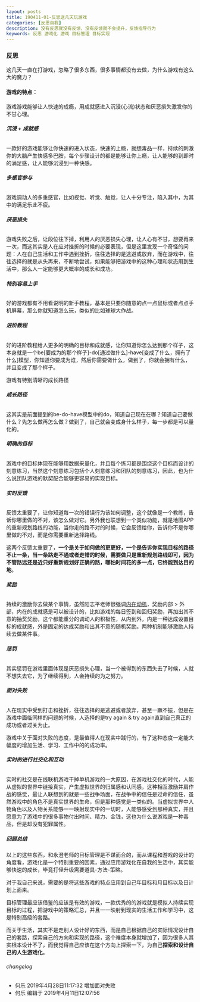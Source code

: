 ```yaml
---
layout: posts
title: 190411-01-反思这几天玩游戏
categories: [反思自我]
description: 没有反思就没有反馈，没有反馈就不会提升，反馈指导行为
keywords: 反思 游戏化 游戏 目标管理 目标实现
---
```

### 反思

这几天一直在打游戏，忽略了很多东西，很多事情都没有去做，为什么游戏有这么大的魔力？

#### **游戏的特点：**

游戏游戏能够让人快速的成瘾，用成就感进入沉浸(心流)状态和厌恶损失激发你的不甘心理。

######  **沉浸 + 成就感**

一款好的游戏能够让你快速的进入状态，快速的上瘾，就想毒品一样，持续的刺激你的大脑产生快感多巴胺，每个步骤设计的都是能够让你上瘾，让人能够的到即时的满足感，让人能够沉浸到一种快感。

######  **多感官参与**

游戏调动人的多重感官，比如视觉、听觉、触觉，让人十分专注，陷入其中，为其中的满足乐此不疲。

######  **厌恶损失**

游戏失败之后，让段位往下掉，利用人的厌恶损失心理，让人心有不甘，想要再来一次，而这其实是人在应对挫折的时候的必要表现，但是这里发现一个奇怪的问题：人在自己生活和工作中遇到挫折，往往选择的是逃避或放弃，而在游戏中，往往选择的就是从头再来，不断地尝试，如果能够把游戏中的这种心理和状态用到生活中，那么人一定能够更大概率的成长和成功。

###### **特别容易上手**

好的游戏都有不用看说明的新手教程，基本是只要你随意的点一点鼠标或者点点手机屏幕，那么你就知道怎么玩，类似的比如球球大作战。

###### **进阶教程**

好的进阶教程给人更多的明确的目标和成就感，让你知道你怎么达到那个样子，这本身就是一个be[要成为的那个样子]-do[通过做什么]-have[变成了什么，拥有了什么]模型，你知道你要成为谁，然后你需要做什么，做到了，你就会拥有什么，并且变成了那个样子。

游戏有特别清晰的成长路径

###### **成长路径**

这其实是前面提到的be-do-have模型中的do，知道自己现在在哪？知道自己要做什么？先怎么做再怎么做？做到了，自己就会变成身什么样子，每一步都是可以量化的。

###### **明确的目标**

游戏中的目标体现在能够用数据来量化，并且每个练习都是围绕这个目标而设计的刻意练习，当然这个刻意练习包括个人刻意练习和团队的刻意练习，因此，也为什么说团队游戏的默契配合能够更容易的实现目标。



###### **实时反馈**

反馈太重要了，让你知道每一次的错误行为该如何调整，这个就像是一个教练，告诉你哪里做的不对，该怎么做对它。另外我也联想到一个类似功能，就是地图APP的重新规划路线的功能，当你走的路不对的时候，它会反馈给你，告诉你不是你哪里做的不对，而是你需要重新选择路线。

这两个反馈太重要了，**一个是关于如何做的更更好，一个是告诉你实现目标的路径不止一条，当一条路走不通或者走错的时候，需要做只是重新规划路线即可，因为不管路远还是近只好重新规划好正确的路，哪怕时间花的多一点，它终能到达目的地**。



###### **奖励**

持续的激励你去做某个事情，虽然阳志平老师很强调[内在动机](https://mp.weixin.qq.com/s/dQ2moqlR5hT3DLpUaoXLoQ)，奖励内部 > 外部，内在的成就感是可以被设计的，比如游戏的每日签到和回归奖励，再加出其不意的抽奖奖励，这个都能重分的调动人的积极性，从内到外，内是一种达成设置目标的成就感，外是固定的达成奖励和出其不意的随机奖励。两种机制能够激励人持续去做某件事。

###### **惩罚**

其实惩罚在游戏里面体现是厌恶损失心理，当一个被得到的东西失去了时候，人就不想失去它，为了继续得到，人会持续的为之努力。

###### **面对失败**

人在现实中受到打击和挫折，往往选择的是逃避或者放弃，甚至一蹶不振，但是在游戏中面临同样的问题的时候，人选择的是try again & try again直到自己真正的成功或者过关为止。

游戏中关于面对失败的态度，是最值得人在现实中践行的，有了这种态度一定能大幅度的增加生活、学习、工作中的的成功率。

###### **实时的进行社交化和互动**

实时的社交是在线联机游戏干掉单机游戏的一大原因，在游戏社交化的时代，人能从虚拟的世界中链接真实，产生虚拟世界的归属感和认同感，这种相互激励并肩作战的感觉，最让人联想到的就是一些战争场面，在战争中的信任是过命的信任，虽然游戏中的角色不是真实世界的生命，但是那种感觉是一类似的。当虚拟世界中人物角色以及人物关系能够一一映射现实中的一切时，人能够感受到那种真实，并且愿意为了游戏中的很多事物付出时间、精力、金钱，这也为什么说游戏是一种毒品，但是却没有犯罪属性。


##### 回顾总结

以上的这些东西，和永澄老师的目标管理是不谋而合的，而从课程和游戏的设计的角度看，游戏化是一个特别重要的因素，通过应用游戏化在自我的生活中，其实能够快速的成长，毕竟打怪升级需要道具-方法-策略。

对于我自己来说，需要的是将这些游戏的特点应用到自己年目标和月目标以及日计划上面来。

目标管理最应该借鉴的应该是有效的游戏，一款优秀的的游戏就是模拟人持续实现目标的过程，把游戏中的策略汇总，并且一一映射到现实的生活工作和学习中，这是特别高级的套路。

而关于生活，其实不是走别人设计好的东西，而是自己根据自己的实际情况设计自己的套路，探索自己的方向和实现的路径，这个难度本身就增加了，因为很多人其实根本设计不了，而我觉得自己应该在这个方向上探索一下，为自己**探索和设计自己的人生游戏化**。


###### changelog
- 何乐 2019年4月28日11:17:32 增加面对失败
- 何乐 编辑于 2019年4月11日12:07:56
